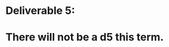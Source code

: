 # Deliverable 5: 

# There will not be a d5 this term.

<!--
NOTE: this will not be the same

# Deliverable 5

Software systems are long-lived. As such, it is typically unacceptable for old code to just stop working because new features have been added. To account for this, we will wrap up your project by running a complete regression test suite against your project code.

On the Deliverable 4 due date, the master branch of your repo will be run against the [Deliverable 1](Deliverable1.md), [Deliverable 2](Deliverable2.md), and [Deliverable 3](Deliverable3.md), AutoTest suites. Your score will be computed by:

```number of passed tests / total number of tests```

Any code that does not compile will count towards the total number of tests (and obviously the passing count will be 0 for those tests). Any tests that skipped will also count towards the total number of tests.

This deliverable should not require any work on your behalf, but it is crucial that you keep on top of your repos and make sure you do not have any major regressions before the due date. This date will be absolutely firm.

-->

